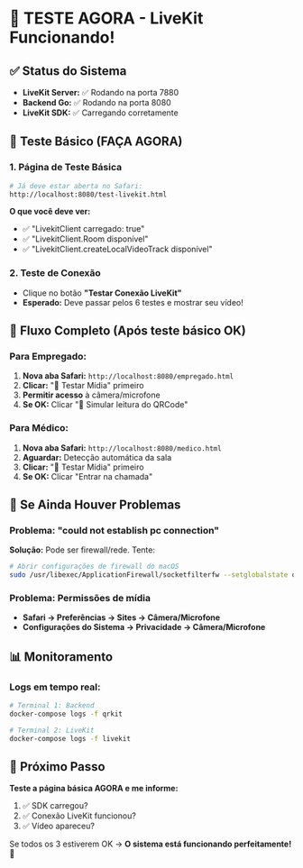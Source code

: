 # 🚀 TESTE AGORA - LiveKit Funcionando!

## ✅ Status do Sistema
- **LiveKit Server:** ✅ Rodando na porta 7880
- **Backend Go:** ✅ Rodando na porta 8080  
- **LiveKit SDK:** ✅ Carregando corretamente

## 🧪 Teste Básico (FAÇA AGORA)

### 1. Página de Teste Básica
```bash
# Já deve estar aberta no Safari:
http://localhost:8080/test-livekit.html
```

**O que você deve ver:**
- ✅ "LivekitClient carregado: true"
- ✅ "LivekitClient.Room disponível"
- ✅ "LivekitClient.createLocalVideoTrack disponível"

### 2. Teste de Conexão
- Clique no botão **"Testar Conexão LiveKit"**
- **Esperado:** Deve passar pelos 6 testes e mostrar seu vídeo!

## 🎯 Fluxo Completo (Após teste básico OK)

### Para Empregado:
1. **Nova aba Safari:** `http://localhost:8080/empregado.html`
2. **Clicar:** "🎥 Testar Mídia" primeiro
3. **Permitir acesso** à câmera/microfone
4. **Se OK:** Clicar "🎯 Simular leitura do QRCode"

### Para Médico:
1. **Nova aba Safari:** `http://localhost:8080/medico.html`
2. **Aguardar:** Detecção automática da sala
3. **Clicar:** "🎥 Testar Mídia" primeiro
4. **Se OK:** Clicar "Entrar na chamada"

## 🔧 Se Ainda Houver Problemas

### Problema: "could not establish pc connection"
**Solução:** Pode ser firewall/rede. Tente:
```bash
# Abrir configurações de firewall do macOS
sudo /usr/libexec/ApplicationFirewall/socketfilterfw --setglobalstate off
```

### Problema: Permissões de mídia
- **Safari → Preferências → Sites → Câmera/Microfone**
- **Configurações do Sistema → Privacidade → Câmera/Microfone**

## 📊 Monitoramento

### Logs em tempo real:
```bash
# Terminal 1: Backend
docker-compose logs -f qrkit

# Terminal 2: LiveKit  
docker-compose logs -f livekit
```

## 🎉 Próximo Passo

**Teste a página básica AGORA e me informe:**
1. ✅ SDK carregou?
2. ✅ Conexão LiveKit funcionou? 
3. ✅ Vídeo apareceu?

Se todos os 3 estiverem OK → **O sistema está funcionando perfeitamente!** 🚀
